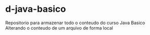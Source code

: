 # d-java-basico
Repositorio para armazenar todo o conteudo do curso  Java Basico
Alterando o conteudo de um arquivo de forma local